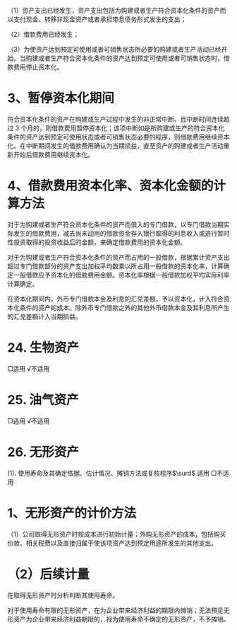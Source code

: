 （1）资产支出已经发生，资产支出包括为购建或者生产符合资本化条件的资产而以支付现金、转移非现金资产或者承担带息债务形式发生的支出；  

（2）借款费用已经发生；  

（3）为使资产达到预定可使用或者可销售状态所必要的购建或者生产活动已经开始。当购建或者生产符合资本化条件的资产达到预定可使用或者可销售状态时，借款费用停止资本化。  

# 3、暂停资本化期间  

符合资本化条件的资产在购建或生产过程中发生的非正常中断、且中断时间连续超过 3 个月的，则借款费用暂停资本化；该项中断如是所购建或生产的符合资本化条件的资产达到预定可使用状态或者可销售状态必要的程序，则借款费用继续资本化。在中断期间发生的借款费用确认为当期损益，直至资产的购建或者生产活动重新开始后借款费用继续资本化。  

# 4、借款费用资本化率、资本化金额的计算方法  

对于为购建或者生产符合资本化条件的资产而借入的专门借款，以专门借款当期实际发生的借款费用，减去尚未动用的借款资金存入银行取得的利息收入或进行暂时性投资取得的投资收益后的金额，来确定借款费用的资本化金额。  

对于为购建或者生产符合资本化条件的资产而占用的一般借款，根据累计资产支出超过专门借款部分的资产支出加权平均数乘以所占用一般借款的资本化率，计算确定一般借款应予资本化的借款费用金额。资本化率根据一般借款加权平均实际利率计算确定。  

在资本化期间内，外币专门借款本金及利息的汇兑差额，予以资本化，计入符合资本化条件的资产的成本。除外币专门借款之外的其他外币借款本金及其利息所产生的汇兑差额计入当期损益。  

# 24. 生物资产  

□适用 √不适用  

# 25. 油气资产  

□适用 √不适用  

# 26. 无形资产  

(1). 使用寿命及其确定依据、估计情况、摊销方法或复核程序$\surd$ 适用 □不适用  

# 1、无形资产的计价方法  

（1）公司取得无形资产时按成本进行初始计量；外购无形资产的成本，包括购买价款、相关税费以及直接归属于使该项资产达到预定用途所发生的其他支出。  

# （2）后续计量  

在取得无形资产时分析判断其使用寿命。  

对于使用寿命有限的无形资产，在为企业带来经济利益的期限内摊销；无法预见无形资产为企业带来经济利益期限的，视为使用寿命不确定的无形资产，不予摊销。  